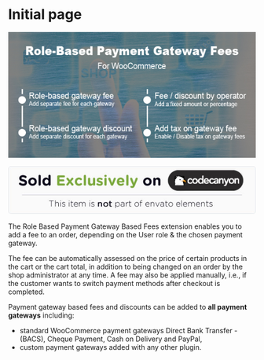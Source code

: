# Initial page

![](.gitbook/assets/banner.jpg)

![](.gitbook/assets/7799a062d5dab2c03035b1a30a4066fc801d8c51.jpeg)

The Role Based Payment Gateway Based Fees extension enables you to add a fee to an order, depending on the User role & the chosen payment gateway.

The fee can be automatically assessed on the price of certain products in the cart or the cart total, in addition to being changed on an order by the shop administrator at any time. A fee may also be applied manually, i.e., if the customer wants to switch payment methods after checkout is completed.

Payment gateway based fees and discounts can be added to **all payment gateways** including:

* standard WooCommerce payment gateways Direct Bank Transfer - \(BACS\), Cheque Payment, Cash on Delivery and PayPal,
* custom payment gateways added with any other plugin.



